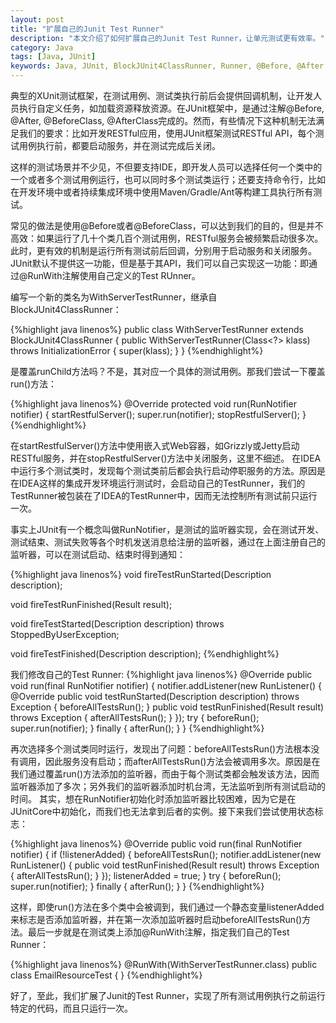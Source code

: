 ```yaml
---
layout: post
title: "扩展自己的Junit Test Runner"
description: "本文介绍了如何扩展自己的Junit Test Runner，让单元测试更有效率。"
category: Java
tags: [Java, JUnit]
keywords: Java, JUnit, BlockJUnit4ClassRunner, Runner, @Before, @After, @BeforeClass, @AfterClass, 测试用例, 测试类, 所有测试方法前执行, 所有测试类前执行
---
```


典型的XUnit测试框架，在测试用例、测试类执行前后会提供回调机制，让开发人员执行自定义任务，如加载资源释放资源。在JUnit框架中，是通过注解@Before, @After, @BeforeClass, @AfterClass完成的。然而，有些情况下这种机制无法满足我们的要求：比如开发RESTful应用，使用JUnit框架测试RESTful API，每个测试用例执行前，都要启动服务，并在测试完成后关闭。

这样的测试场景并不少见，不但要支持IDE，即开发人员可以选择任何一个类中的一个或者多个测试用例运行，也可以同时多个测试类运行；还要支持命令行，比如在开发环境中或者持续集成环境中使用Maven/Gradle/Ant等构建工具执行所有测试。

常见的做法是使用@Before或者@BeforeClass，可以达到我们的目的，但是并不高效：如果运行了几十个类几百个测试用例，RESTful服务会被频繁启动很多次。此时，更有效的机制是运行所有测试前后回调，分别用于启动服务和关闭服务。JUnit默认不提供这一功能，但是基于其API，我们可以自己实现这一功能：即通过@RunWith注解使用自己定义的Test RUnner。

编写一个新的类名为WithServerTestRunner，继承自BlockJUnit4ClassRunner：

{%highlight java linenos%}
public class WithServerTestRunner extends BlockJUnit4ClassRunner {
    public WithServerTestRunner(Class<?> klass) throws InitializationError {
        super(klass);
    }
}
{%endhighlight%}

是覆盖runChild方法吗？不是，其对应一个具体的测试用例。那我们尝试一下覆盖run()方法：

{%highlight java linenos%}
@Override
protected void run(RunNotifier notifier) {
    startRestfulServer();
    super.run(notifier);
    stopRestfulServer();
}
{%endhighlight%}

在startRestfulServer()方法中使用嵌入式Web容器，如Grizzly或Jetty启动RESTful服务，并在stopRestfulServer()方法中关闭服务，这里不细述。
在IDEA中运行多个测试类时，发现每个测试类前后都会执行启动停职服务的方法。原因是在IDEA这样的集成开发环境运行测试时，会启动自己的TestRunner，我们的TestRunner被包装在了IDEA的TestRunner中，因而无法控制所有测试前只运行一次。

事实上JUnit有一个概念叫做RunNotifier，是测试的监听器实现，会在测试开发、测试结束、测试失败等各个时机发送消息给注册的监听器，通过在上面注册自己的监听器，可以在测试启动、结束时得到通知：

{%highlight java linenos%}
void fireTestRunStarted(Description description);

void fireTestRunFinished(Result result);

void fireTestStarted(Description description) throws StoppedByUserException;

void fireTestFinished(Description description);
{%endhighlight%}

我们修改自己的Test Runner:
{%highlight java linenos%}
@Override
public void run(final RunNotifier notifier) {
    notifier.addListener(new RunListener() {
        @Override
        public void testRunStarted(Description description) throws Exception {
            beforeAllTestsRun();
        }
        public void testRunFinished(Result result) throws Exception {
            afterAllTestsRun();
        }
    });
    try {
        beforeRun();
        super.run(notifier);
    } finally {
        afterRun();
    }
}
{%endhighlight%}

再次选择多个测试类同时运行，发现出了问题：beforeAllTestsRun()方法根本没有调用，因此服务没有启动；而afterAllTestsRun()方法会被调用多次。原因是在我们通过覆盖run()方法添加的监听器，而由于每个测试类都会触发该方法，因而监听器添加了多次；另外我们的监听器添加时机台湾，无法监听到所有测试启动的时间。
其实，想在RunNotifier初始化时添加监听器比较困难，因为它是在JUnitCore中初始化，而我们也无法拿到后者的实例。接下来我们尝试使用状态标志：

{%highlight java linenos%}
@Override
public void run(final RunNotifier notifier) {
    if (!listenerAdded) {
        beforeAllTestsRun();
        notifier.addListener(new RunListener() {
            public void testRunFinished(Result result) throws Exception {
                afterAllTestsRun();
            }
        });
        listenerAdded = true;
    }
    try {
        beforeRun();
        super.run(notifier);
    } finally {
        afterRun();
    }
}
{%endhighlight%}

这样，即使run()方法在多个类中会被调到，我们通过一个静态变量listenerAdded来标志是否添加监听器，并在第一次添加监听器时启动beforeAllTestsRun()方法。最后一步就是在测试类上添加@RunWith注解，指定我们自己的Test Runner：

{%highlight java linenos%}
@RunWith(WithServerTestRunner.class)
public class EmailResourceTest {
}
{%endhighlight%}

好了，至此，我们扩展了Junit的Test Runner，实现了所有测试用例执行之前运行特定的代码，而且只运行一次。